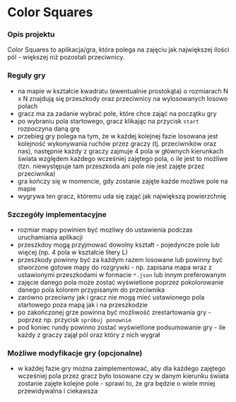 Color Squares
=====

### Opis projektu

Color Squares to aplikacja/gra, która polega na zajęciu jak największej ilości pól - większej niż pozostali przeciwnicy.


### Reguły gry
* na mapie w kształcie kwadratu (ewentualnie prostokąta) o rozmiarach N x N znajdują się przeszkody oraz przeciwnicy na
wylosowanych losowo polach
* gracz ma za zadanie wybrać pole, które chce zająć na początku gry
* po wybraniu pola startowego, gracz klikając na przycisk `start` rozpoczyna daną grę
* przebieg gry polega na tym, że w każdej kolejnej fazie losowana jest kolejność wykonywania ruchów przez graczy (tj.
przeciwników oraz nas), następnie każdy z graczy zajmuje 4 pola w głównych kierunkach świata względem każdego wcześniej 
zajętego pola, o ile jest to możliwe (tzn. niewystępuje tam przeszkoda ani pole nie jest zajęte przez przeciwnika)
* gra kończy się w momencie, gdy zostanie zajęte każde możliwe pole na mapie
* wygrywa ten gracz, któremu uda się zająć jak największą powierzchnię


### Szczegóły implementacyjne
* rozmiar mapy powinien być mozliwy do ustawienia podczas uruchamiania aplikacji
* przeszkdoy mogą przyjmować dowolny kształt - pojedyncze pole lub więcej (np. 4 pola w kształcie litery L)
* przeszkody powinny być za każdym razem losowane lub powinny być stworzone gotowe mapy do rozgrywki - np. zapisana mapa
wraz z ustawionymi przeszkodami w formacie `*.json` lub innym preferowanym
* zajęcie danego pola może zostać wyświetlone poprzez pokolorowanie danego pola kolorem przypisanym do przeciwnika
* zarówno przeciwny jak i gracz nie mogą mieć ustawionego pola startowego poza mapą jak i na przeszkodzie
* po zakończonej grze powinna być możliwość zrestartowania gry - poprzez np. przycisk `spróbuj ponownie`
* pod koniec rundy powinno zostać wyświetlone podsumowanie gry - ile każdy z graczy zajął pól oraz który z nich wygrał


### Możliwe modyfikacje gry (opcjonalne)
* w każdej fazie gry można zaimplementować, aby dla każdego zajętego wcześniej pola przez gracz było losowane czy w danym
kierunku świata zostanie zajęte kolejne pole - sprawi to, że gra będzie o wiele mniej przewidywalna i ciekawsza
